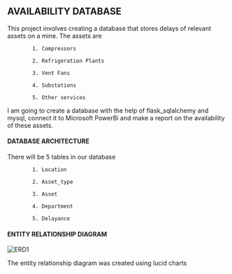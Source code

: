 ## AVAILABILITY DATABASE

This project involves creating a database that stores delays of relevant assets on a mine.
The assets are 
            
            1. Compressors
            
            2. Refrigeration Plants
            
            3. Vent Fans
            
            4. Substations
            
            5. Other services
            
 I am going to create a database with the help of flask_sqlalchemy and mysql, connect it to Microsoft PowerBi and make a report on the availability of these assets.
 
 
 #### DATABASE ARCHITECTURE
 There will be 5 tables in our database
 
            1. Location
            
            2. Asset_type
            
            3. Asset
            
            4. Department
            
            5. Delayance
            
  #### ENTITY RELATIONSHIP DIAGRAM
  
  
  ![ERD1](https://user-images.githubusercontent.com/60607443/119271180-f95afe00-bbef-11eb-82b9-f61e1abcc4bf.png)

The entity relationship diagram was created using lucid charts
            
           
